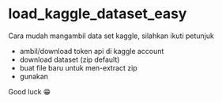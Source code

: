 # load_kaggle_dataset_easy

Cara mudah mangambil data set kaggle, 
silahkan ikuti petunjuk 

- ambil/download token api di kaggle account 
- download dataset (zip default)
- buat file baru untuk men-extract zip
- gunakan 

Good luck 😁

